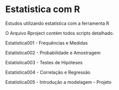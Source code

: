 # Estatistica com R
Estudos utilizando estatística com a ferramenta R 

O Arquivo Rproject contém todos scripts detalhado.

Estatística001 - Frequências e Medidas

Estatística002 - Probabilidade e Amostragem

Estatística003 - Testes de Hipóteses

Estatística004 - Correlação e Regressão

Estatística005 - Introdução a modelagem - Projeto


